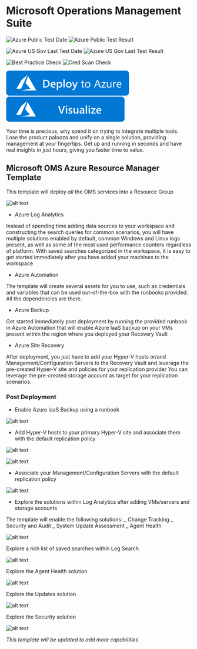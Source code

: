 # Microsoft Operations Management Suite

![Azure Public Test Date](https://azurequickstartsservice.blob.core.windows.net/badges/oms-all-deploy/PublicLastTestDate.svg)
![Azure Public Test Result](https://azurequickstartsservice.blob.core.windows.net/badges/oms-all-deploy/PublicDeployment.svg)

![Azure US Gov Last Test Date](https://azurequickstartsservice.blob.core.windows.net/badges/oms-all-deploy/FairfaxLastTestDate.svg)
![Azure US Gov Last Test Result](https://azurequickstartsservice.blob.core.windows.net/badges/oms-all-deploy/FairfaxDeployment.svg)

![Best Practice Check](https://azurequickstartsservice.blob.core.windows.net/badges/oms-all-deploy/BestPracticeResult.svg)
![Cred Scan Check](https://azurequickstartsservice.blob.core.windows.net/badges/oms-all-deploy/CredScanResult.svg)

[![Deploy to Azure](https://raw.githubusercontent.com/Azure/azure-quickstart-templates/master/1-CONTRIBUTION-GUIDE/images/deploytoazure.svg?sanitize=true)](https://portal.azure.com/#create/Microsoft.Template/uri/https%3A%2F%2Fraw.githubusercontent.com%2Fazure%2Fazure-quickstart-templates%2Fmaster%2Foms-all-deploy%2F%2Fazuredeploy.json)
[![Visualize](https://raw.githubusercontent.com/Azure/azure-quickstart-templates/master/1-CONTRIBUTION-GUIDE/images/visualizebutton.svg?sanitize=true)](http://armviz.io/#/?load=https%3A%2F%2Fraw.githubusercontent.com%2FAzure%2Fazure-quickstart-templates%2Fmaster%oms-all-deploy%2Fazuredeploy.json)

Your time is precious, why spend it on trying to integrate multiple tools. Lose
the product palooza and unify on a single solution, providing management at your
fingertips. Get up and running in seconds and have real insights in just hours,
giving you faster time to value.

## Microsoft OMS Azure Resource Manager Template

This template will deploy _all_ the OMS services into a Resource Group

![alt text](images/resourcegroup.png "OMS")

- Azure Log Analytics

Instead of spending time adding data sources to your workspace and constructing
the search queries for common scenarios, you will have multiple solutions
enabled by default, common Windows and Linux logs present, as well as some of
the most used performance counters regardless of platform. With saved searches
categorized in the workspace, it is easy to get started immediately after you
have added your machines to the workspace

- Azure Automation

The template will create several assets for you to use, such as credentials and
variables that can be used out-of-the-box with the runbooks provided. All the
dependencies are there.

- Azure Backup

Get started immediately post deployment by running the provided runbook in Azure
Automation that will enable Azure IaaS backup on your VMs present within the
region where you deployed your Recovery Vault

- Azure Site Recovery

After deployment, you just have to add your Hyper-V hosts or/and
Management/Configuration Servers to the Recovery Vault and leverage the
pre-created Hyper-V site and policies for your replication provider You can
leverage the pre-created storage account as target for your replication
scenarios.

### Post Deployment

- Enable Azure IaaS Backup using a runbook

![alt text](images/runbook.png "runbook")

- Add Hyper-V hosts to your primary Hyper-V site and associate them with the
  default replication policy

![alt text](images/hvsite.png "HyperV")

![alt text](images/hvpolicy.png "HVPolicy")

- Associate your Management/Configuration Servers with the default replication
  policy

![alt text](images/vmwarepolicy.png "VMware")

- Explore the solutions within Log Analytics after adding VMs/servers and
  storage accounts

The template will enable the following solutions: _ Change Tracking _ Security
and Audit _ System Update Assessment _ Agent Health

![alt text](images/la.png "Log Analytics")

Explore a rich list of saved searches within Log Search

![alt text](images/searches.png "Searches")

Explore the Agent Health solution

![alt text](images/agents.png "Agents overview")

Explore the Updates solution

![alt text](images/updates.png "Updates")

Explore the Security solution

![alt text](images/security.png "Security overview")

_This template will be updated to add more capabilities_
